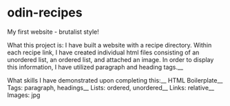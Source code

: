 # odin-recipes
My first website - brutalist style!

What this project is: I have built a website with a recipe directory. Within each recipe link, I have created individual html files consisting of an unordered list, an ordered list, and attached an image. In order to display this information, I have utilized paragraph and heading tags.__

What skills I have demonstrated upon completing this:__
HTML Boilerplate__
Tags: paragraph, headings__
Lists: ordered, unordered__
Links: relative__
Images: jpg
